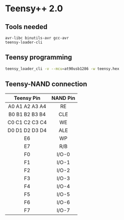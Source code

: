 Teensy++ 2.0
============

Tools needed
------------

```
avr-libc binutils-avr gcc-avr
teensy-loader-cli
```

Teensy programming
------------------

```bash
teensy_loader_cli -v --mcu=at90usb1286 -w teensy.hex
```

Teensy-NAND connection
----------------------

| Teensy Pin     | NAND Pin |
|:--------------:|:--------:|
| A0 A1 A2 A3 A4 | RE       |
| B0 B1 B2 B3 B4 | CLE      |
| C0 C1 C2 C3 C4 | WE       |
| D0 D1 D2 D3 D4 | ALE      |
| E6             | WP       |
| E7             | R/B      |
| F0             | I/O-0    |
| F1             | I/O-1    |
| F2             | I/O-2    |
| F3             | I/O-3    |
| F4             | I/O-4    |
| F5             | I/O-5    |
| F6             | I/O-6    |
| F7             | I/O-7    |
